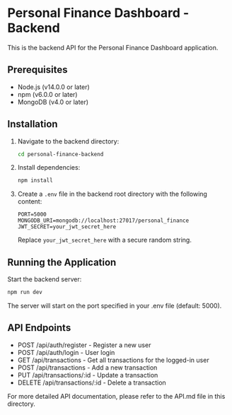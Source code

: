 # Personal Finance Dashboard - Backend

This is the backend API for the Personal Finance Dashboard application.

## Prerequisites

- Node.js (v14.0.0 or later)
- npm (v6.0.0 or later)
- MongoDB (v4.0 or later)

## Installation

1. Navigate to the backend directory:
   ```bash
   cd personal-finance-backend
   ```

2. Install dependencies:
   ```bash
   npm install
   ```

3. Create a `.env` file in the backend root directory with the following content:
   ```
   PORT=5000
   MONGODB_URI=mongodb://localhost:27017/personal_finance
   JWT_SECRET=your_jwt_secret_here
   ```
   Replace `your_jwt_secret_here` with a secure random string.

## Running the Application

Start the backend server:
```bash
npm run dev
```

The server will start on the port specified in your .env file (default: 5000).

## API Endpoints

- POST /api/auth/register - Register a new user
- POST /api/auth/login - User login
- GET /api/transactions - Get all transactions for the logged-in user
- POST /api/transactions - Add a new transaction
- PUT /api/transactions/:id - Update a transaction
- DELETE /api/transactions/:id - Delete a transaction

For more detailed API documentation, please refer to the API.md file in this directory.